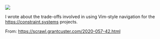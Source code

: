 ![](https://db-feed.s3.amazonaws.com/legacy/Screenshot_from_2020_02_26_11_24_11-1582734378786.png)

I wrote about the trade-offs involved in using Vim-style navigation for the https://constraint.systems projects.

From: https://scrawl.grantcuster.com/2020-057-42.html